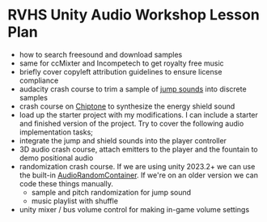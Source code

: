 # RVHS Unity Audio Workshop Lesson Plan
- how to search freesound and download samples
- same for ccMixter and Incompetech to get royalty free music
- briefly cover copyleft attribution guidelines to ensure license compliance 
- audacity crash course to trim a sample of [jump sounds](https://freesound.org/people/dynamique/sounds/554738/?) into discrete samples
- crash course on [Chiptone](https://sfbgames.itch.io/chiptone) to synthesize the energy shield sound
- load up the starter project with my modifications. I can include a starter and finished version of the project. Try to cover the following audio implementation tasks;
- integrate the jump and shield sounds into the player controller 
- 3D audio crash course, attach emitters to the player and the fountain to demo positional audio
- randomization crash course. If we are using unity 2023.2+ we can use the built-in [AudioRandomContainer](https://docs.unity3d.com/6000.0/Documentation/Manual/AudioRandomContainer.html). If we're on an older version we can code these things manually.
  - sample and pitch randomization for jump sound 
  - music playlist with shuffle
- unity mixer / bus volume control for making in-game volume settings

